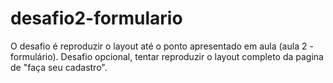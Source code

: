 # desafio2-formulario
O desafio é reproduzir o layout até o ponto apresentado em aula (aula 2 - formulário). Desafio opcional, tentar reproduzir o layout completo da pagina de "faça seu cadastro".
